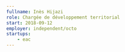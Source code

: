 ```yaml
---
fullname: Inès Hijazi
role: Chargée de développement territorial
start: 2018-09-12
employer: independent/octo
startups:
    - eac
---
```

